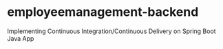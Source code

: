 # employeemanagement-backend
Implementing Continuous Integration/Continuous Delivery on Spring Boot Java App
